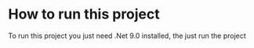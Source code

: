 # How to run this project
To run this project you just need .Net 9.0 installed, the just run the project